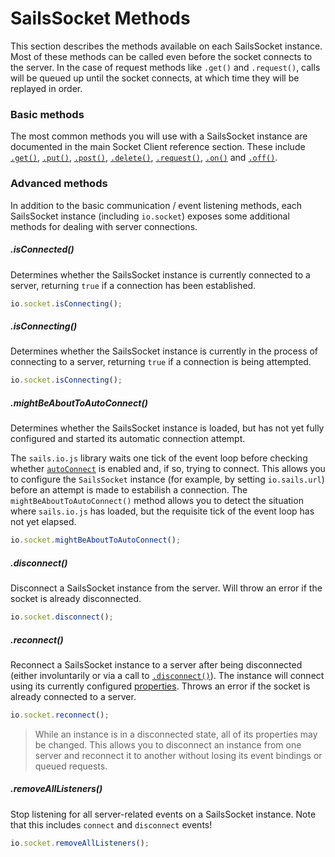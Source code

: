 # SailsSocket Methods

This section describes the methods available on each SailsSocket instance.  Most of these methods can be called even before the socket connects to the server.  In the case of request methods like `.get()` and `.request()`, calls will be queued up until the socket connects, at which time they will be replayed in order.

### Basic methods

The most common methods you will use with a SailsSocket instance are documented in the main Socket Client reference section.  These include [`.get()`](http://sailsjs.com/documentation/reference/web-sockets/socket-client/io-socket-get), [`.put()`](http://sailsjs.com/documentation/reference/web-sockets/socket-client/io-socket-put), [`.post()`](http://sailsjs.com/documentation/reference/web-sockets/socket-client/io-socket-post), [`.delete()`](http://sailsjs.com/documentation/reference/web-sockets/socket-client/io-socket-delete), [`.request()`](http://sailsjs.com/documentation/reference/web-sockets/socket-client/io-socket-request), [`.on()`](http://sailsjs.com/documentation/reference/web-sockets/socket-client/io-socket-on) and [`.off()`](http://sailsjs.com/documentation/reference/web-sockets/socket-client/io-socket-off).

### Advanced methods

In addition to the basic communication / event listening methods, each SailsSocket instance (including `io.socket`) exposes some additional methods for dealing with server connections.

##### .isConnected()

Determines whether the SailsSocket instance is currently connected to a server, returning `true` if a connection has been established.

```js
io.socket.isConnecting();
```

##### .isConnecting()

Determines whether the SailsSocket instance is currently in the process of connecting to a server, returning `true` if a connection is being attempted.

```js
io.socket.isConnecting();
```


##### .mightBeAboutToAutoConnect()

Determines whether the SailsSocket instance is loaded, but has not yet fully configured and started its automatic connection attempt.

The `sails.io.js` library waits one tick of the event loop before checking whether [`autoConnect`](http://sailsjs.com/documentation/reference/web-sockets/socket-client/io-sails#?iosailsautoconnect) is enabled and, if so, trying to connect.  This allows you to configure the `SailsSocket` instance (for example, by setting `io.sails.url`) before an attempt is made to estabilish a connection.  The `mightBeAboutToAutoConnect()` method allows you to detect the situation where `sails.io.js` has loaded, but the requisite tick of the event loop has not yet elapsed.

```js
io.socket.mightBeAboutToAutoConnect();
```

##### .disconnect()

Disconnect a SailsSocket instance from the server.  Will throw an error if the socket is already disconnected.

```js
io.socket.disconnect();
```

##### .reconnect()

Reconnect a SailsSocket instance to a server after being disconnected (either involuntarily or via a call to [`.disconnect()`](http://sailsjs.com/documentation/reference/web-sockets/socket-client/sails-socket/methods#?disconnect)).  The instance will connect using its currently configured [properties](http://sailsjs.com/documentation/reference/web-sockets/socket-client/sails-socket/properties).  Throws an error if the socket is already connected to a server.

```js
io.socket.reconnect();
```

> While an instance is in a disconnected state, all of its properties may be changed.  This allows you to disconnect an instance from one server and reconnect it to another without losing its event bindings or queued requests.


##### .removeAllListeners()

Stop listening for all server-related events on a SailsSocket instance.  Note that this includes `connect` and `disconnect` events!

```js
io.socket.removeAllListeners();
```



<docmeta name="displayName" value="Methods">


